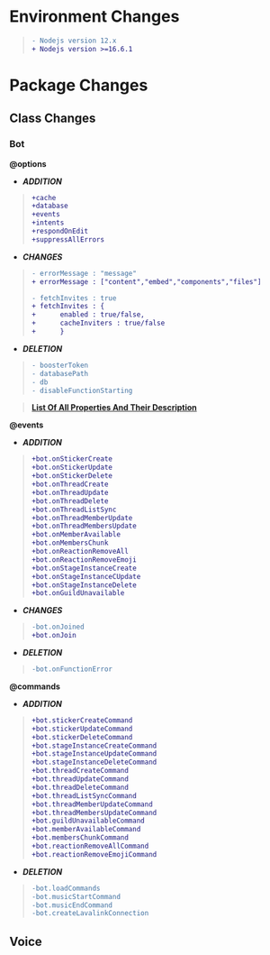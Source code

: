 # Environment Changes 
>```diff
>- Nodejs version 12.x
>+ Nodejs version >=16.6.1 

# Package Changes 
## Class Changes 
### Bot 
**@options**

* ***ADDITION***
>```diff
>+cache
>+database
>+events
>+intents 
>+respondOnEdit
>+suppressAllErrors

* ***CHANGES***
>```diff
>- errorMessage : "message"
>+ errorMessage : ["content","embed","components","files"]
>
>- fetchInvites : true 
>+ fetchInvites : { 
>+      enabled : true/false,
>+      cacheInviters : true/false 
>+      }

* ***DELETION***
>```diff
>- boosterToken
>- databasePath 
>- db 
>- disableFunctionStarting 

> **[List Of All Properties And Their Description](../options/botOptions.md)**

**@events**

* ***ADDITION*** 
>```diff
>+bot.onStickerCreate
>+bot.onStickerUpdate
>+bot.onStickerDelete 
>+bot.onThreadCreate
>+bot.onThreadUpdate
>+bot.onThreadDelete
>+bot.onThreadListSync
>+bot.onThreadMemberUpdate
>+bot.onThreadMembersUpdate 
>+bot.onMemberAvailable
>+bot.onMembersChunk 
>+bot.onReactionRemoveAll
>+bot.onReactionRemoveEmoji 
>+bot.onStageInstanceCreate
>+bot.onStageInstanceCUpdate
>+bot.onStageInstanceDelete 
>+bot.onGuildUnavailable 

* ***CHANGES***
>```diff
>-bot.onJoined 
>+bot.onJoin 

* ***DELETION*** 
>```diff
>-bot.onFunctionError 

**@commands**

* ***ADDITION*** 
>```diff
>+bot.stickerCreateCommand
>+bot.stickerUpdateCommand 
>+bot.stickerDeleteCommand 
>+bot.stageInstanceCreateCommand
>+bot.stageInstanceUpdateCommand
>+bot.stageInstanceDeleteCommand 
>+bot.threadCreateCommand
>+bot.threadUpdateCommand
>+bot.threadDeleteCommand
>+bot.threadListSyncCommand
>+bot.threadMemberUpdateCommand
>+bot.threadMembersUpdateCommand
>+bot.guildUnavailableCommand
>+bot.memberAvailableCommand
>+bot.membersChunkCommand
>+bot.reactionRemoveAllCommand
>+bot.reactionRemoveEmojiCommand

* ***DELETION***
>```diff
>-bot.loadCommands
>-bot.musicStartCommand
>-bot.musicEndCommand 
>-bot.createLavalinkConnection

## Voice 
